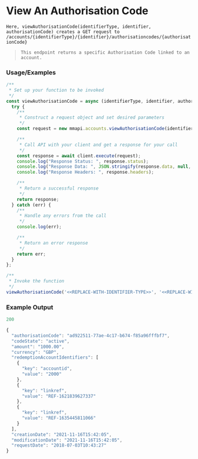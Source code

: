 

# View An Authorisation Code

`Here, viewAuthorisationCode(identifierType, identifier, authorisationCode) creates a GET request to /accounts/{identifierType}/{identifier}/authorisationcodes/{authorisationCode}`

> `This endpoint returns a specific Authorisation Code linked to an account.`

### Usage/Examples
```javascript
/**
 * Set up your function to be invoked
 */
const viewAuthorisationCode = async (identifierType, identifier, authorisationCode) => {
  try {
    /**
     * Construct a request object and set desired parameters
     */
    const request = new mmapi.accounts.viewAuthorisationCode(identifierType, identifier, authorisationCode);

    /**
     * Call API with your client and get a response for your call
     */
    const response = await client.execute(request);
    console.log("Response Status: ", response.status);
    console.log("Response Data: ", JSON.stringify(response.data, null, 4));
    console.log("Response Headers: ", response.headers);

    /**
     * Return a successful response
     */
    return response;
  } catch (err) {
    /**
     * Handle any errors from the call
     */
    console.log(err);

    /**
     * Return an error response
     */
    return err;
  }
};

/**
 * Invoke the function
 */
viewAuthorisationCode('<<REPLACE-WITH-IDENTIFIER-TYPE>>', '<<REPLACE-WITH-IDENTIFIER>>', '<<REPLACE-WITH-AUTHORISATION-CODE>>');
```

### Example Output
```javascript
200

{
  "authorisationCode": "ad922511-77ae-4c17-b674-f85a96fffbf7",
  "codeState": "active",
  "amount": "1000.00",
  "currency": "GBP",
  "redemptionAccountIdentifiers": [
    {
      "key": "accountid",
      "value": "2000"
    },
    {
      "key": "linkref",
      "value": "REF-1621839627337"
    },
    {
      "key": "linkref",
      "value": "REF-1635445811066"
    }
  ],
  "creationDate": "2021-11-16T15:42:05",
  "modificationDate": "2021-11-16T15:42:05",
  "requestDate": "2018-07-03T10:43:27"
}
```


